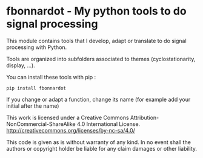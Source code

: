 fbonnardot - My python tools to do signal processing
==

This module contains tools that I develop, adapt or translate to do signal processing with
Python.

Tools are organized into subfolders associated to themes (cyclostationarity, display, ...).

You can install these tools with pip :

	pip install fbonnardot

If you change or adapt a function, change its name (for example add your initial after the name)
	
This work is licensed under a Creative Commons Attribution-NonCommercial-ShareAlike 4.0 International License.
http://creativecommons.org/licenses/by-nc-sa/4.0/

This code is given as is without warranty of any kind.
In no event shall the authors or copyright holder be liable for any claim damages or other liability.
